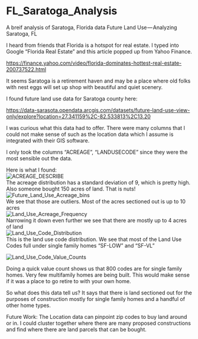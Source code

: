 # FL_Saratoga_Analysis
A breif analysis of Saratoga, Florida data
Future Land Use — Analyzing Saratoga, FL

I heard from friends that Florida is a hotspot for real estate. I typed into Google “Florida Real Estate” and this article popped up from Yahoo Finance.

https://finance.yahoo.com/video/florida-dominates-hottest-real-estate-200737522.html

It seems Saratoga is a retirement haven and may be a place where old folks with nest eggs will set up shop with beautiful and quiet scenery.

I found future land use data for Saratoga county here:

https://data-sarasota.opendata.arcgis.com/datasets/future-land-use-view-only/explore?location=27.341159%2C-82.533813%2C13.20

I was curious what this data had to offer. There were many columns that I could not make sense of such as the location data which I assume is integrated with their GIS software.

I only took the columns “ACREAGE”, “LANDUSECODE” since they were the most sensible out the data.

Here is what I found:</br>
![ACREAGE_DESCRIBE](https://user-images.githubusercontent.com/62908910/148655141-54ca7857-020a-435b-b9ce-031a94574cc8.PNG)</br>
The acreage distribution has a standard deviation of 9, which is pretty high. Also someone bought 150 acres of land. That is nuts!</br>
![Future_Land_Use_Acreage_bins](https://user-images.githubusercontent.com/62908910/148655154-dd96c9f3-48f2-4d05-83da-20347758aa56.PNG)</br>
We see that those are outliers. Most of the acres sectioned out is up to 10 acres</br>
![Land_Use_Acreage_Frequency](https://user-images.githubusercontent.com/62908910/148655162-5f699501-1bf0-4227-b059-ae3c80018c22.PNG)</br>
Narrowing it down even further we see that there are mostly up to 4 acres of land</br>
![Land_Use_Code_Distribution](https://user-images.githubusercontent.com/62908910/148655175-d165d322-ed85-4596-933e-6977dc3b41d4.PNG)</br>
This is the land use code distribution. We see that most of the Land Use Codes full under single family homes “SF-LOW” and “SF-VL”</br>

![Land_Use_Code_Value_Counts](https://user-images.githubusercontent.com/62908910/148655191-fd11a29f-d27d-4695-8153-a77336baf487.PNG)</br>


Doing a quick value count shows us that 800 codes are for single family homes. Very few multifamily homes are being built. This would make sense if it was a place to go retire to with your own home.

So what does this data tell us? It says that there is land sectioned out for the purposes of construction mostly for single family homes and a handful of other home types.

Future Work: The Location data can pinpoint zip codes to buy land around or in. I could cluster together where there are many proposed constructions and find where there are land parcels that can be bought.
